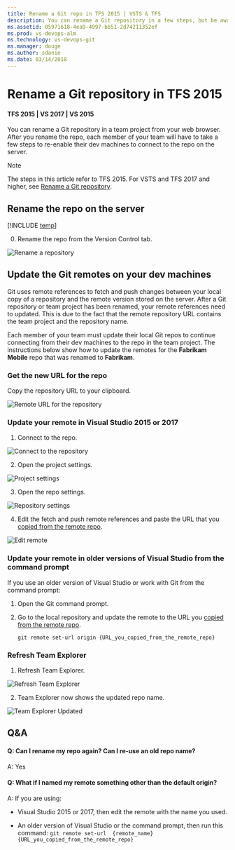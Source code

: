 ```yaml
---
title: Rename a Git repo in TFS 2015 | VSTS & TFS
description: You can rename a Git repository in a few steps, but be aware that your team will have to take a few more steps to adapt to the change.
ms.assetid: 05971618-4ea9-4997-bb51-2d74211352ef
ms.prod: vs-devops-alm
ms.technology: vs-devops-git 
ms.manager: douge
ms.author: sdanie
ms.date: 03/14/2018
---
```

[//]: # (monikerRange: '>= tfs-2013 <= tfs-2015')

#  Rename a Git repository in TFS 2015
#### TFS 2015 | VS 2017 | VS 2015

You can rename a Git repository in a team project from your web browser. After you rename the repo, each member of your team will have to take a few steps to re-enable their dev machines to connect to the repo on the server.

>[!NOTE]
>The steps in this article refer to TFS 2015. For VSTS and TFS 2017 and higher, see [Rename a Git repository](repo-rename.md).

## Rename the repo on the server

[!INCLUDE [temp](_shared/steps-open-control-panel-team-project.md)]

0. Rename the repo from the Version Control tab.

 ![Rename a repository](_img/repo-rename/AdminVC.png)

## Update the Git remotes on your dev machines

Git uses remote references to fetch and push changes between your local copy of a repository and the remote version stored on the server. After a Git repository or team project has been renamed, your remote references need to updated. This is due to the fact that the remote repository URL contains the team project and the repository name. 

Each member of your team must update their local Git repos to continue connecting from their dev machines to the repo in the team project. The instructions below show how to update the remotes for the **Fabrikam Mobile** repo that was renamed to **Fabrikam**.

<a name="copy_remote_repo_url"></a>
### Get the new URL for the repo

Copy the repository URL to your clipboard.

![Remote URL for the repository](_img/share-your-code-in-git-xcode/newrepocopycloneurl.png)

### Update your remote in Visual Studio 2015 or 2017

1. Connect to the repo.

 ![Connect to the repository](_img/repo-rename/RepoConnect.png)
 
2. Open the project settings.
 
 ![Project settings](_img/repo-rename/ProjectSettings.png)

3. Open the repo settings.

 ![Repository settings](_img/repo-rename/RepoSettings.png)

4. Edit the fetch and push remote references and paste the URL that you [copied from the remote repo](#copy_remote_repo_url).

 ![Edit remote](_img/repo-rename/EditRepoSettings.png)

### Update your remote in older versions of Visual Studio from the command prompt

If you use an older version of Visual Studio or work with Git from the command prompt:

1. Open the Git command prompt.

2. Go to the local repository and update the remote to the URL you [copied from the remote repo](#copy_remote_repo_url).

    ```git remote set-url origin {URL_you_copied_from_the_remote_repo}```

### Refresh Team Explorer

1. Refresh Team Explorer.

 ![Refresh Team Explorer](_img/repo-rename/RefreshTeamExplorer.png)

2. Team Explorer now shows the updated repo name. 

 ![Team Explorer Updated](_img/repo-rename/Result.png)

## Q&A

<!-- BEGINSECTION class="m-qanda" -->

#### Q: Can I rename my repo again? Can I re-use an old repo name?

A: Yes

#### Q: What if I named my remote something other than the default origin?

A: If you are using:

 * Visual Studio 2015 or 2017, then edit the remote with the name you used. 

 * An older version of Visual Studio or the command prompt, then run this command: ```git remote set-url  {remote_name} {URL_you_copied_from_the_remote_repo}```


<!-- ENDSECTION -->
